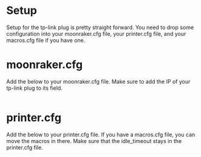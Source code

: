 # Setup
Setup for the tp-link plug is pretty straight forward. You need to drop some configuration into your moonraker.cfg file, your printer.cfg file, and your macros.cfg file if you have one.

# moonraker.cfg
Add the below to your moonraker.cfg file. Make sure to add the IP of your tp-link plug to its field.
```
```

# printer.cfg
Add the below to your printer.cfg file. If you have a macros.cfg file, you can move the macros in there. Make sure that the idle_timeout stays in the printer.cfg file.
```
```
